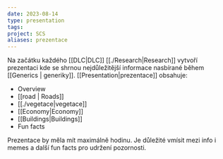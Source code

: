 ```yaml
---
date: 2023-08-14
type: presentation
tags: 
project: SCS
aliases: prezentace
---
```



Na začátku každého [[DLC|DLC]] [[./Research|Research]] vytvoří prezentaci kde se shrnou nejdůležitější informace nasbírané během [[Generics | generiky]]. 
[[Presentation|prezentace]] obsahuje:
- Overview
- [[road | Roads]]
- [[./vegetace|vegetace]]
- [[Economy|Economy]]
- [[Buildings|Buildings]]
- Fun facts

Prezentace by měla mít maximálně hodinu. Je důležité vmísit mezi info i memes a další fun facts pro udržení pozornosti. 